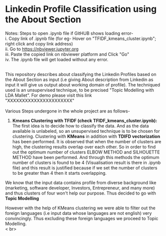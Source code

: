 # Linkedin Profile Classification using the About Section
Notes: Steps to open .ipynb file if GitHUB shows loading error- <br>
i. Copy link of .ipynb file (for eg- Hover on "TFIDF_kmeans_cluster.ipynb"; right click and copy link address) <br>
ii. Go to https://nbviewer.jupyter.org  <br>
iii. Paste the copied link on nbviewer platform and Click "Go" <br>
iv. The .ipynb file will get loaded without any error.
<br>
<br>

This repository describes about classifying the Linkedin Profiles based on the About Section as input (i.e giving About description from Linkedin as input it will give us output about working domain of profile). The techniqued used is an unsupervised technique, to be precised "Topic Modelling with LDA Mallet". For demo please visit this link "XXXXXXXXXXXXXXXXXXXXXX"
<br>
<br>
Various Steps undergone in the whole project are as follows- <br>
1. **Kmeans Clustering with TFIDF (check TFIDF_kmeans_cluster.ipynb):** The first idea is to decide how to classify the data. And as the data available is unlabeled, so an unsupervised technique is to be chosen for clustering. Clustering with **KMeans** in addition with **TDIFD vectorization** has been performed. It is observed that when the number of clusters are high, the clustering results overlap over each other. So in order to find out the optimum number of clusters ELBOW METHOD and SILHOUETTE METHOD have been performed. And through this methods the optimum number of clusters is found to be 4 (Visualisation result is there in .ipynb file) and this result is justified because if we set the number of clusters to be greater than 4 then it starts overlapping. <br>

We know that the input data contains profile from diverse background like (marketing, software developer, Investors, Entrepreneur, and many more) and thus clusters of four won't help our purpose. Thus decided to go with **Topic Modelling**<br>

However with the help of KMeans clustering we were able to filter out the foreign languages (i.e input data whose languages are not english) very convincingly. Thus excluding these foreign languages we proceed to Topic Modelling.<br>< br> 
